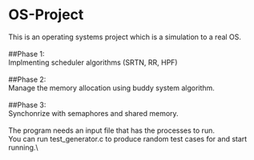 # OS-Project

This is an operating systems project which is a simulation to a real OS.\
\
##Phase 1:\
Implmenting scheduler algorithms (SRTN, RR, HPF)\
\
##Phase 2:\
Manage the memory allocation using buddy system algorithm.\
\
##Phase 3:\
Synchonrize with semaphores and shared memory.\
\
The program needs an input file that has the processes to run.\
You can run test_generator.c to produce random test cases for and start running.\
